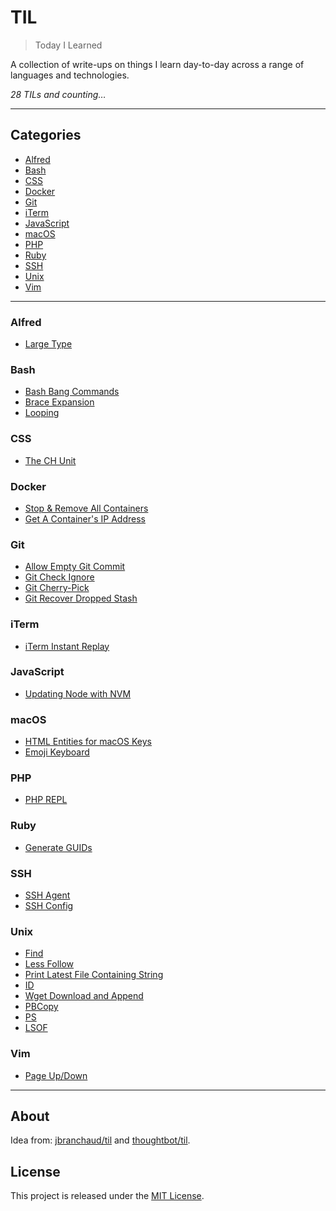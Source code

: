 # TIL

> Today I Learned

A collection of write-ups on things I learn day-to-day across a range of languages and technologies.

_28 TILs and counting&hellip;_

---

## Categories

* [Alfred](#alfred)
* [Bash](#bash)
* [CSS](#css)
* [Docker](#docker)
* [Git](#git)
* [iTerm](#iterm)
* [JavaScript](#javascript)
* [macOS](#mac)
* [PHP](#php)
* [Ruby](#ruby)
* [SSH](#ssh)
* [Unix](#unix)
* [Vim](#vim)

---

### Alfred

- [Large Type](alfred/large-type.md)

### Bash

- [Bash Bang Commands](bash/bash-bang.md)
- [Brace Expansion](bash/brace-expansion.md)
- [Looping](bash/looping.md)

### CSS

- [The CH Unit](css/ch.md)

### Docker

- [Stop & Remove All Containers](docker/stop-remove-all-containers.md)
- [Get A Container's IP Address](docker/get-ip.md)

### Git

- [Allow Empty Git Commit](git/allow-empty.md)
- [Git Check Ignore](git/check-ignore.md)
- [Git Cherry-Pick](git/cherry-pick.md)
- [Git Recover Dropped Stash](git/recover-dropped-stash.md)

### iTerm

- [iTerm Instant Replay](iterm/instant-replay.md)

### JavaScript

- [Updating Node with NVM](javascript/nvm-update.md)

### macOS

- [HTML Entities for macOS Keys](mac/html-entities.md)
- [Emoji Keyboard](mac/emoji-keyboard.md)

### PHP

- [PHP REPL](php/repl.md)

### Ruby

- [Generate GUIDs](ruby/generate-guids.md)

### SSH

- [SSH Agent](ssh/agent.md)
- [SSH Config](ssh/config.md)

### Unix

- [Find](unix/find.md)
- [Less Follow](unix/less-follow.md)
- [Print Latest File Containing String](unix/less-and-grep.md)
- [ID](unix/id.md)
- [Wget Download and Append](unix/wget-download-and-append.md)
- [PBCopy](unix/pbcopy.md)
- [PS](unix/ps.md)
- [LSOF](unix/lsof.md)

### Vim

- [Page Up/Down](vim/paging.md)

---

## About

Idea from: [jbranchaud/til](https://github.com/jbranchaud/til) and [thoughtbot/til](https://github.com/thoughtbot/til).

## License

This project is released under the [MIT License](http://www.opensource.org/licenses/MIT).
